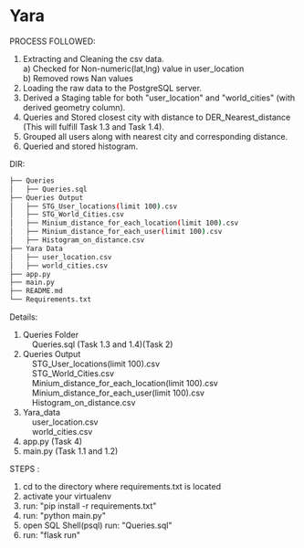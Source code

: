 # Yara 
PROCESS FOLLOWED:
1. Extracting and Cleaning the csv data.<br />
	a) Checked for Non-numeric(lat,lng) value in user_location<br />
	b) Removed rows Nan values<br />
2. Loading the raw data to the PostgreSQL server.
3. Derived a Staging table for both "user_location" and "world_cities" (with derived geometry column).
4. Queries and Stored closest city with distance to DER_Nearest_distance (This will fulfill Task 1.3 and Task 1.4).
5. Grouped all users along with nearest city and corresponding
distance.
6. Queried and stored histogram.

DIR:

```bash
├── Queries
│   ├── Queries.sql
├── Queries Output
│   ├── STG_User_locations(limit 100).csv
│   ├── STG_World_Cities.csv
│   ├── Minium_distance_for_each_location(limit 100).csv
│   ├── Minium_distance_for_each_user(limit 100).csv
│   ├── Histogram_on_distance.csv
├── Yara Data
│   ├── user_location.csv
│   ├── world_cities.csv
├── app.py
├── main.py
├── README.md
└── Requirements.txt
```

Details:
1. Queries Folder<br />
&nbsp;&nbsp;&nbsp;&nbsp;Queries.sql (Task 1.3 and 1.4)(Task 2)<br />
2. Queries Output<br />
	&nbsp;&nbsp;&nbsp;&nbsp;STG_User_locations(limit 100).csv<br />
	&nbsp;&nbsp;&nbsp;&nbsp;STG_World_Cities.csv<br />
	&nbsp;&nbsp;&nbsp;&nbsp;Minium_distance_for_each_location(limit 100).csv<br />
	&nbsp;&nbsp;&nbsp;&nbsp;Minium_distance_for_each_user(limit 100).csv<br />
	&nbsp;&nbsp;&nbsp;&nbsp;Histogram_on_distance.csv<br />
3. Yara_data<br />
	&nbsp;&nbsp;&nbsp;&nbsp;user_location.csv<br />
	&nbsp;&nbsp;&nbsp;&nbsp;world_cities.csv<br />
4. app.py (Task 4)
5. main.py (Task 1.1 and 1.2)

STEPS : 

1. cd to the directory where requirements.txt is located
2. activate your virtualenv
3. run: "pip install -r requirements.txt"
4. run: "python main.py"
5. open SQL Shell(psql) run: "Queries.sql"
6. run: "flask run"
